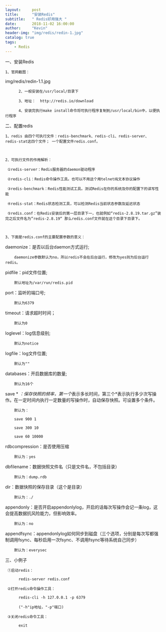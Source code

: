 ```yaml
---
layout:     post
title:      "安装Redis"
subtitle:   " Redis好用强大 "
date:       2018-11-02 16:00:00
author:     "Kevin"
header-img: "img/redis/redin-1.jpg"
catalog: true
tags:
    - Redis
---
```


一、安装Redis

    1、官网截图：

img/redis/redin-1.1.jpg                  

          2、一般安装在/usr/local/目录下

          3、地址：  http://redis.io/download

          4、安装完执行make install命令将可执行程序复制到/usr/local/bin中，以便执行程序



二、配置redis

    1、redis 由四个可执行文件：redis-benchmark、redis-cli、redis-server、redis-stat这四个文件； 一个配置文件redis.conf。

          

    2、可执行文件的作用解析：

     ①redis-server：Redis服务器的daemon驱动程序

     ②redis-cli：Redis命令操作工具。也可以不用这个用telnet纯文本协议操作

     ③redis-benchmark：Redis性能测试工具。测试Redis在你的系统及你的配置下的读写性能

     ④redis-stat：Redis状态检测工具，可以检测Redis当前状态参数及延迟状态

     ⑤redis.conf：在Redis安装后的第一层目录下一，也就例如“redis-2.8.19.tar.gz”装完之后文件名为“redis-2.8.19“ 那么redis.conf文件就在这个目录下目录下。

        

    3、下面是redis.conf的主要配置参数的意义：

daemonize：是否以后台daemon方式运行; 

        daemonize参数默认为no，所以redis不会在后台运行，修改为yes则为后台运行redis。

pidfile：pid文件位置;

        默认地址为/var/run/redis.pid

port：监听的端口号;

        默认为6379

timeout：请求超时时间；

        默认为0

loglevel：log信息级别;

        默认为notice

logfile：log文件位置;

        默认为""

databases：开启数据库的数量;

        默认为16个

save * *：保存快照的频率，第一个*表示多长时间，第三个*表示执行多少次写操作。在一定时间内执行一定数量的写操作时，自动保存快照。可设置多个条件。

        默认为：

        save 900 1

        save 300 10

        save 60 10000

rdbcompression：是否使用压缩

        默认为：yes

dbfilename：数据快照文件名（只是文件名，不包括目录）

        默认为：dump.rdb

dir：数据快照的保存目录（这个是目录）

        默认为：./

appendonly：是否开启appendonlylog，开启的话每次写操作会记一条log，这会提高数据抗风险能力，但影响效率。

        默认为：no

appendfsync：appendonlylog如何同步到磁盘（三个选项，分别是每次写都强制调用fsync、每秒启用一次fsync、不调用fsync等待系统自己同步）

        默认为：everysec

三、小例子

     ①启动redis：

          redis-server redis.conf

     ②打开redis命令操作工具：

          redis-cli -h 127.0.0.1 -p 6379

          ("-h"ip地址，"-p"端口)

     ③关闭redis命令工具：

          exit


         